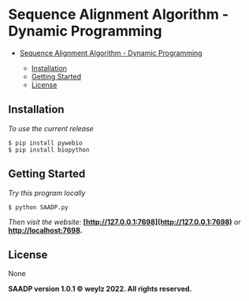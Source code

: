 # Sequence Alignment Algorithm - Dynamic Programming

- [Sequence Alignment Algorithm - Dynamic Programming](#sequence-alignment-algorithm---dynamic-programming)

  - [Installation](#installation)
  - [Getting Started](#getting-started)
  - [License](#license)

## Installation

*To use the current release*

```shell
$ pip install pywebio
$ pip install biopython
```

## Getting Started

*Try this program locally*

```shell
$ python SAADP.py
```

*Then visit the website:* **[http://127.0.0.1:7698](http://127.0.0.1:7698)** *or* **[http://localhost:7698](http://localhost:7698).**

## License
None

**SAADP version 1.0.1 © weylz 2022. All rights reserved.**
